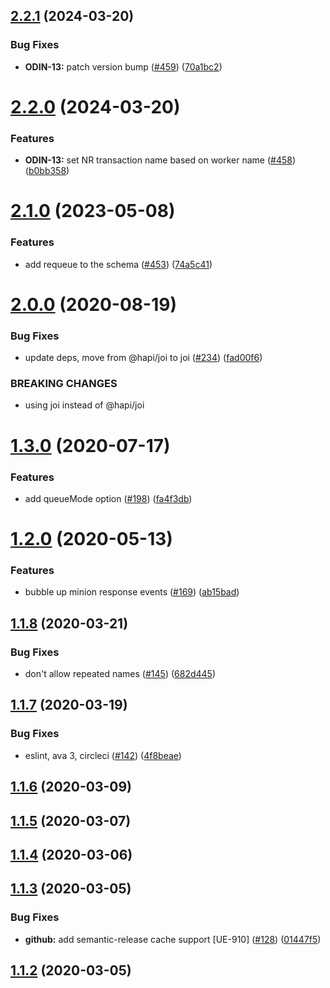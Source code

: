 ## [2.2.1](https://github.com/pagerinc/minion-army/compare/v2.2.0...v2.2.1) (2024-03-20)


### Bug Fixes

* **ODIN-13:** patch version bump ([#459](https://github.com/pagerinc/minion-army/issues/459)) ([70a1bc2](https://github.com/pagerinc/minion-army/commit/70a1bc26df8bd77a4d7c675cfcb9a7bf0b171f91))

# [2.2.0](https://github.com/pagerinc/minion-army/compare/v2.1.0...v2.2.0) (2024-03-20)


### Features

* **ODIN-13:** set NR transaction name based on worker name ([#458](https://github.com/pagerinc/minion-army/issues/458)) ([b0bb358](https://github.com/pagerinc/minion-army/commit/b0bb3583bcd9adfeb82653ce62e95a506d922a04))

# [2.1.0](https://github.com/pagerinc/minion-army/compare/v2.0.0...v2.1.0) (2023-05-08)


### Features

* add requeue to the schema ([#453](https://github.com/pagerinc/minion-army/issues/453)) ([74a5c41](https://github.com/pagerinc/minion-army/commit/74a5c4127aee8513500edfe04760bf03ffee057f))

# [2.0.0](https://github.com/pagerinc/minion-army/compare/v1.3.0...v2.0.0) (2020-08-19)


### Bug Fixes

* update deps, move from @hapi/joi to joi ([#234](https://github.com/pagerinc/minion-army/issues/234)) ([fad00f6](https://github.com/pagerinc/minion-army/commit/fad00f6bbb888b824ab52ded956492639c22b496))


### BREAKING CHANGES

* using joi instead of @hapi/joi

# [1.3.0](https://github.com/pagerinc/minion-army/compare/v1.2.0...v1.3.0) (2020-07-17)


### Features

* add queueMode option ([#198](https://github.com/pagerinc/minion-army/issues/198)) ([fa4f3db](https://github.com/pagerinc/minion-army/commit/fa4f3dbabcb47f6b2f537ea32b6d7a710ba8d629))

# [1.2.0](https://github.com/pagerinc/minion-army/compare/v1.1.8...v1.2.0) (2020-05-13)


### Features

* bubble up minion response events ([#169](https://github.com/pagerinc/minion-army/issues/169)) ([ab15bad](https://github.com/pagerinc/minion-army/commit/ab15badb8158b208d2a75f3a3ed60ecf7deb2a79))

## [1.1.8](https://github.com/pagerinc/minion-army/compare/v1.1.7...v1.1.8) (2020-03-21)


### Bug Fixes

* don't allow repeated names ([#145](https://github.com/pagerinc/minion-army/issues/145)) ([682d445](https://github.com/pagerinc/minion-army/commit/682d4451475e8353baf6c8074a9341a6bcd7b065))

## [1.1.7](https://github.com/pagerinc/minion-army/compare/v1.1.6...v1.1.7) (2020-03-19)


### Bug Fixes

* eslint, ava 3, circleci ([#142](https://github.com/pagerinc/minion-army/issues/142)) ([4f8beae](https://github.com/pagerinc/minion-army/commit/4f8beae0de15082a93aa734fee7447d7289d6111))

## [1.1.6](https://github.com/pagerinc/minion-army/compare/v1.1.5...v1.1.6) (2020-03-09)

## [1.1.5](https://github.com/pagerinc/minion-army/compare/v1.1.4...v1.1.5) (2020-03-07)

## [1.1.4](https://github.com/pagerinc/minion-army/compare/v1.1.3...v1.1.4) (2020-03-06)

## [1.1.3](https://github.com/pagerinc/minion-army/compare/v1.1.2...v1.1.3) (2020-03-05)


### Bug Fixes

* **github:** add semantic-release cache support [UE-910] ([#128](https://github.com/pagerinc/minion-army/issues/128)) ([01447f5](https://github.com/pagerinc/minion-army/commit/01447f5568a20a8808283b7c70bd7813db86a8e9))

## [1.1.2](https://github.com/pagerinc/minion-army/compare/v1.1.1...v1.1.2) (2020-03-05)
